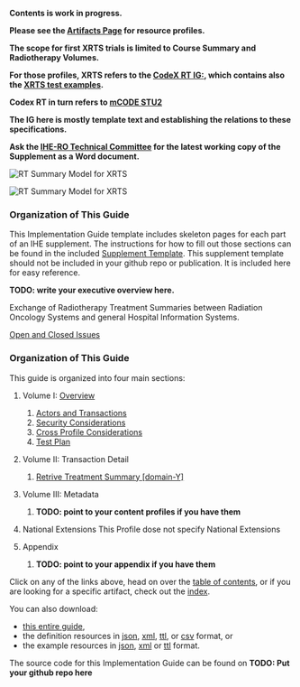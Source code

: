 
**Contents is work in progress.**

**Please see the [Artifacts Page](artifacts.html) for resource profiles.** 

**The scope for first XRTS trials is limited to Course Summary and Radiotherapy Volumes.**

**For those profiles, XRTS refers to the [CodeX RT IG:](https://build.fhir.org/ig/HL7/codex-radiation-therapy/index.html), 
which contains also the [XRTS test examples](https://build.fhir.org/ig/HL7/codex-radiation-therapy/artifacts.html#example-example-instances).**

**Codex RT in turn refers to [mCODE STU2](http://build.fhir.org/ig/HL7/fhir-mCODE-ig/group-treatment.html)**

**The IG here is mostly template text and establishing the relations to these specifications.**

**Ask the [IHE-RO Technical Committee](mailto:ro@ihe.net) for the latest working copy of the Supplement as a Word document.**

![RT Summary Model for XRTS](RTResourcesOverview.svg)

<div style="clear: left"/>

![RT Summary Model for XRTS](ProcessFlow-EndofTreatmentSummary-Subscription.svg)

<div style="clear: left"/>

### Organization of This Guide

This Implementation Guide template includes skeleton pages for each part of an IHE supplement. The instructions for how to fill out those sections can be found in the included [Supplement Template](suppl_template.html). This supplement template should not be included in your github repo or publication. It is included here for easy reference.

**TODO: write your executive overview here.**

Exchange of Radiotherapy Treatment Summaries between Radiation Oncology Systems and general Hospital Information Systems.

[Open and Closed Issues](a_issues.html)

### Organization of This Guide
This guide is organized into four main sections:

1. Volume I: [Overview](1_overview.html)
   1. [Actors and Transactions](2_actors_and_transactions.html)
   2. [Security Considerations](3_security_considerations.html)
   3. [Cross Profile Considerations](4_grouping.html)
   4. [Test Plan](5_testplan.html)

2. Volume II: Transaction Detail
   1. [Retrive Treatment Summary [domain-Y]](domain-Y.html)

3. Volume III: Metadata
   1. **TODO: point to your content profiles if you have them**

4. National Extensions
This Profile dose not specify National Extensions

5. Appendix
	1. **TODO: point to your appendix if you have them**


Click on any of the links above, head on over the [table of contents](toc.html), or
if you are looking for a specific artifact, check out the [index](artifacts.html).

You can also download:

* [this entire guide](full-ig.zip),
* the definition resources in [json](definitions.json.zip), [xml](definitions.xml.zip), [ttl](definitions.ttl.zip), or [csv](csvs.zip) format, or
* the example resources in [json](examples.json.zip), [xml](examples.xml.zip) or [ttl](examples.ttl.zip) format.

The source code for this Implementation Guide can be found on **TODO: Put your github repo here**
